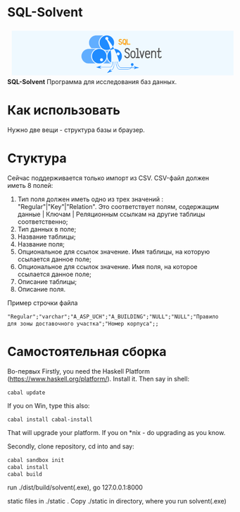 # SQL-Solvent

<img src="https://github.com/nixorn/SQL-Solvent/blob/master/logo.png?raw=true" align="left" hspace="10" vspace="6">

**SQL-Solvent** Программа для исследования баз данных.





# Как использовать
Нужно две вещи - структура базы и браузер.

# Стуктура
Сейчас поддерживается только импорт из CSV. CSV-файл должен иметь 8 полей:
1. Тип поля должен иметь одно из трех значений : "Regular"|"Key"|"Relation". Это соответствует полям, содержащим данные | Ключам | Реляционным ссылкам на другие таблицы соответственно;
2. Тип данных в поле;
3. Название таблицы;
4. Название поля;
5. Опциональное для ссылок значение. Имя таблицы, на которую ссылается данное поле;
6. Опциональное для ссылок значение. Имя поля, на которое ссылается данное поле;
7. Описание таблицы;
8. Описание поля.

Пример строчки файла
```csv
"Regular";"varchar";"A_ASP_UCH";"A_BUILDING";"NULL";"NULL";"Правило для зоны доставочного участка";"Номер корпуса";;
```

# Самостоятельная сборка

Во-первых Firstly, you need the Haskell Platform (https://www.haskell.org/platform/). Install it. Then say in shell:
 
```
cabal update
```
If you on Win, type this also:
```
cabal install cabal-install
```
That will upgrade your platform.
If you on *nix - do upgrading as you know.

Secondly, clone repository, cd into and say:
```
cabal sandbox init
cabal install
cabal build
```

run ./dist/build/solvent(.exe), go 127.0.0.1:8000

static files in ./static . Copy ./static in directory, where you run solvent(.exe)